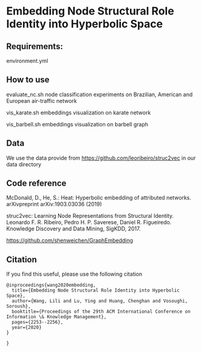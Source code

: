 # Embedding Node Structural Role Identity into Hyperbolic Space


## Requirements:
environment.yml

## How to use

evaluate_nc.sh   node classification experiments on Brazilian, American and European air-traffic network

vis_karate.sh    embeddings visualization on karate network

vis_barbell.sh   embeddings visualization on barbell graph

## Data
We use the data provide from https://github.com/leoribeiro/struc2vec in our data directory

## Code reference
McDonald, D., He, S.: Heat: Hyperbolic embedding of attributed networks. arXivpreprint arXiv:1903.03036 (2019)

struc2vec: Learning Node Representations from Structural Identity. Leonardo F. R. Ribeiro, Pedro H. P. Saverese, Daniel R. Figueiredo.
Knowledge Discovery and Data Mining, SigKDD, 2017.

https://github.com/shenweichen/GraphEmbedding


## Citation

If you find this useful, please use the following citation
```
@inproceedings{wang2020embedding,
  title={Embedding Node Structural Role Identity into Hyperbolic Space},
  author={Wang, Lili and Lu, Ying and Huang, Chenghan and Vosoughi, Soroush},
  booktitle={Proceedings of the 29th ACM International Conference on Information \& Knowledge Management},
  pages={2253--2256},
  year={2020}
}

}
